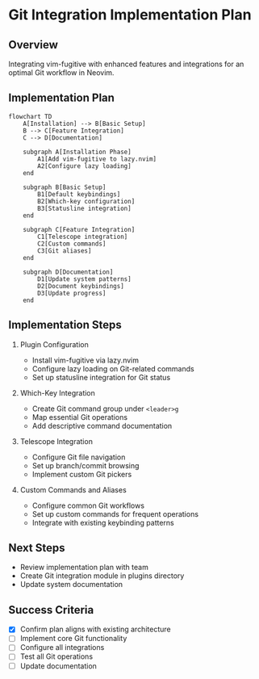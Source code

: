 # Git Integration Implementation Plan

## Overview
Integrating vim-fugitive with enhanced features and integrations for an optimal Git workflow in Neovim.

## Implementation Plan

```mermaid
flowchart TD
    A[Installation] --> B[Basic Setup]
    B --> C[Feature Integration]
    C --> D[Documentation]

    subgraph A[Installation Phase]
        A1[Add vim-fugitive to lazy.nvim]
        A2[Configure lazy loading]
    end

    subgraph B[Basic Setup]
        B1[Default keybindings]
        B2[Which-key configuration]
        B3[Statusline integration]
    end

    subgraph C[Feature Integration]
        C1[Telescope integration]
        C2[Custom commands]
        C3[Git aliases]
    end

    subgraph D[Documentation]
        D1[Update system patterns]
        D2[Document keybindings]
        D3[Update progress]
    end
```

## Implementation Steps

1. Plugin Configuration
   - Install vim-fugitive via lazy.nvim
   - Configure lazy loading on Git-related commands
   - Set up statusline integration for Git status

2. Which-Key Integration
   - Create Git command group under `<leader>g`
   - Map essential Git operations
   - Add descriptive command documentation

3. Telescope Integration
   - Configure Git file navigation
   - Set up branch/commit browsing
   - Implement custom Git pickers

4. Custom Commands and Aliases
   - Configure common Git workflows
   - Set up custom commands for frequent operations
   - Integrate with existing keybinding patterns

## Next Steps
- Review implementation plan with team
- Create Git integration module in plugins directory
- Update system documentation

## Success Criteria
- [x] Confirm plan aligns with existing architecture
- [ ] Implement core Git functionality
- [ ] Configure all integrations
- [ ] Test all Git operations
- [ ] Update documentation